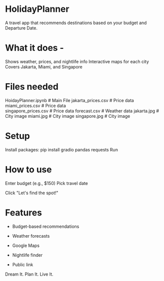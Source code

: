 # HolidayPlanner
A travel app that recommends destinations based on your budget and Departure Date.

# What it does -
Shows weather, prices, and nightlife info
Interactive maps for each city
Covers Jakarta, Miami, and Singapore

# Files needed
HoidayPlanner.ipynb    # Main File
jakarta_prices.csv      # Price data
miami_prices.csv        # Price data  
singapore_prices.csv    # Price data
forecast.csv           # Weather data
jakarta.jpg            # City image
miami.jpg              # City image
singapore.jpg          # City image

# Setup
Install packages:
pip install gradio pandas requests
Run

# How to use
Enter budget (e.g., $150)
Pick travel date

Click "Let's find the spot!"

# Features
- Budget-based recommendations

- Weather forecasts

- Google Maps

- Nightlife finder

- Public link

Dream It. Plan It. Live It.
